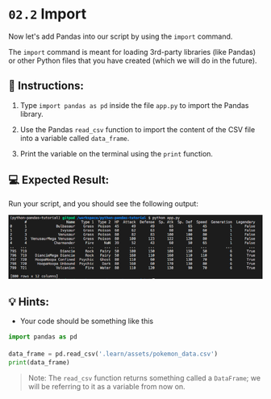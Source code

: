 # `02.2` Import 

Now let's add Pandas into our script by using the `import` command.

The `import` command is meant for loading 3rd-party libraries (like Pandas) or other Python files that you have created (which we will do in the future).

## 📝 Instructions:

1. Type `import pandas as pd` inside the file `app.py` to import the Pandas library.

2. Use the Pandas `read_csv` function to import the content of the CSV file into a variable called `data_frame`.

3. Print the variable on the terminal using the `print` function.

## 💻 Expected Result:

Run your script, and you should see the following output:

![Run app.py file](../../assets/print-file.png)

## 💡 Hints:

+ Your code should be something like this

```python
import pandas as pd

data_frame = pd.read_csv('.learn/assets/pokemon_data.csv')
print(data_frame)
```

> Note: The `read_csv` function returns something called a `DataFrame`; we will be referring to it as a variable from now on.

